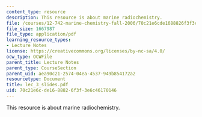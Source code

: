 ```yaml
---
content_type: resource
description: This resource is about marine radiochemistry.
file: /courses/12-742-marine-chemistry-fall-2006/70c21e6cde1688826f3f3e6c46170146_lec_3_slides.pdf
file_size: 1667987
file_type: application/pdf
learning_resource_types:
- Lecture Notes
license: https://creativecommons.org/licenses/by-nc-sa/4.0/
ocw_type: OCWFile
parent_title: Lecture Notes
parent_type: CourseSection
parent_uid: aea90c21-2574-04ea-4537-949b854172a2
resourcetype: Document
title: lec_3_slides.pdf
uid: 70c21e6c-de16-8882-6f3f-3e6c46170146
---
```

This resource is about marine radiochemistry.